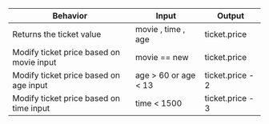 | Behavior | Input | Output |
| --- | --- | --- |
| Returns the ticket value | movie , time , age | ticket.price |
| Modify ticket price based on movie input | movie == new | ticket.price |
| Modify ticket price based on age input | age > 60 or age < 13 | ticket.price - 2 |
| Modify ticket price based on time input | time < 1500 | ticket.price - 3 |
